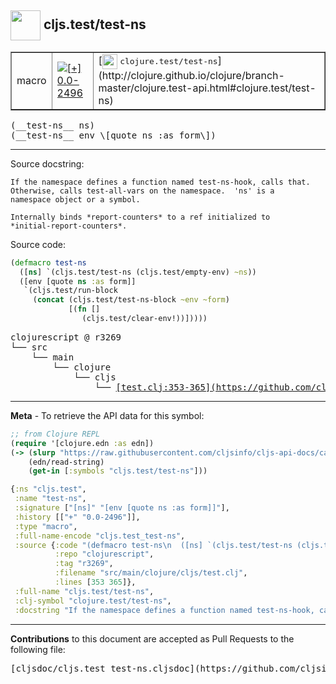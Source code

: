 ## <img width="48px" valign="middle" src="http://i.imgur.com/Hi20huC.png"> cljs.test/test-ns

 <table border="1">
<tr>

<td>macro</td>
<td><a href="https://github.com/cljsinfo/cljs-api-docs/tree/0.0-2496"><img valign="middle" alt="[+] 0.0-2496" src="https://img.shields.io/badge/+-0.0--2496-lightgrey.svg"></a> </td>
<td>
[<img height="24px" valign="middle" src="http://i.imgur.com/1GjPKvB.png"> <samp>clojure.test/test-ns</samp>](http://clojure.github.io/clojure/branch-master/clojure.test-api.html#clojure.test/test-ns)
</td>
</tr>
</table>

 <samp>
(__test-ns__ ns)<br>
</samp>
 <samp>
(__test-ns__ env \[quote ns :as form\])<br>
</samp>

---




Source docstring:

```
If the namespace defines a function named test-ns-hook, calls that.
Otherwise, calls test-all-vars on the namespace.  'ns' is a
namespace object or a symbol.

Internally binds *report-counters* to a ref initialized to
*initial-report-counters*.  
```

Source code:

```clj
(defmacro test-ns
  ([ns] `(cljs.test/test-ns (cljs.test/empty-env) ~ns))
  ([env [quote ns :as form]]
   `(cljs.test/run-block
     (concat (cljs.test/test-ns-block ~env ~form)
             [(fn []
                (cljs.test/clear-env!))]))))
```

 <pre>
clojurescript @ r3269
└── src
    └── main
        └── clojure
            └── cljs
                └── <ins>[test.clj:353-365](https://github.com/clojure/clojurescript/blob/r3269/src/main/clojure/cljs/test.clj#L353-L365)</ins>
</pre>


---

__Meta__ - To retrieve the API data for this symbol:

```clj
;; from Clojure REPL
(require '[clojure.edn :as edn])
(-> (slurp "https://raw.githubusercontent.com/cljsinfo/cljs-api-docs/catalog/cljs-api.edn")
    (edn/read-string)
    (get-in [:symbols "cljs.test/test-ns"]))
```

```clj
{:ns "cljs.test",
 :name "test-ns",
 :signature ["[ns]" "[env [quote ns :as form]]"],
 :history [["+" "0.0-2496"]],
 :type "macro",
 :full-name-encode "cljs.test_test-ns",
 :source {:code "(defmacro test-ns\n  ([ns] `(cljs.test/test-ns (cljs.test/empty-env) ~ns))\n  ([env [quote ns :as form]]\n   `(cljs.test/run-block\n     (concat (cljs.test/test-ns-block ~env ~form)\n             [(fn []\n                (cljs.test/clear-env!))]))))",
          :repo "clojurescript",
          :tag "r3269",
          :filename "src/main/clojure/cljs/test.clj",
          :lines [353 365]},
 :full-name "cljs.test/test-ns",
 :clj-symbol "clojure.test/test-ns",
 :docstring "If the namespace defines a function named test-ns-hook, calls that.\nOtherwise, calls test-all-vars on the namespace.  'ns' is a\nnamespace object or a symbol.\n\nInternally binds *report-counters* to a ref initialized to\n*initial-report-counters*.  "}

```

---

__Contributions__ to this document are accepted as Pull Requests to the following file:

 <pre>
[cljsdoc/cljs.test_test-ns.cljsdoc](https://github.com/cljsinfo/cljs-api-docs/blob/master/cljsdoc/cljs.test_test-ns.cljsdoc)
</pre>


